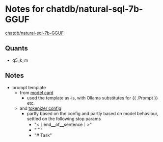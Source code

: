# Notes for chatdb/natural-sql-7b-GGUF
[chatdb/natural-sql-7b-GGUF](https://huggingface.co/chatdb/natural-sql-7b-GGUF)

## Quants
- q5_k_m

## Notes
- prompt template
  - from [model card](https://huggingface.co/chatdb/natural-sql-7b#prompt-template)
    - used the template as-is, with Ollama substitutes for {{ .Prompt }} etc.
  - and [tokenizer config](https://huggingface.co/chatdb/natural-sql-7b/blob/main/tokenizer_config.json)
    - partly based on the config and partly based on model behaviour, settled on the following stop params
      - "<｜end▁of▁sentence｜>"
      - "```"
      - "# Task"
